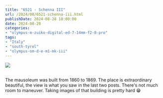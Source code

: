 ```yaml
---
title: "6521 - Schenna III"
url: /2024/08/6521-schenna-iii.html
publishDate: 2024-08-28 18:00:00
date: 2024-08-28
categories:
- "olympus-m-zuiko-digital-ed-7-14mm-f2-8-pro"
tags:
- "Italy"
- "south-tyrol"
- "olympus-om-d-e-m1-mk-iii"
---
```

<div class="container">
<div class="center"><a target="_blank" href="https://d25zfm9zpd7gm5.cloudfront.net/1200x1200/2020/20200906_151109_lr.jpg"><img class="webfeedsFeaturedVisual" src="https://d25zfm9zpd7gm5.cloudfront.net/0600x0600/2020/20200906_151109_lr.jpg" /></a></div>
</div>
<br />

The mausoleum was built from 1860 to 1869. The place is
extraordinary beautiful, the view is what you saw in the
last two posts. There's not much room to maneuver. Taking
images of that building is pretty hard :grin:

